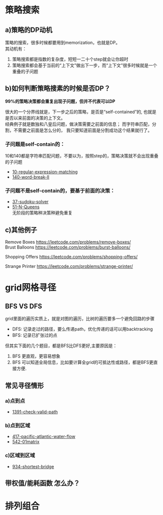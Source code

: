# 策略搜索
## a)策略的DP动机
策略的搜索，很多时候都要用到memorization，也就是DP。  
其动机有：  
1. 策略搜索都是指数的复杂度，短短一二十个step就会让你超时
2. 策略搜索都会基于当前的“上下文”做出下一步，而“上下文”很多时候就是一个重叠的子问题

## b)如何判断策略搜素的时候是否DP？
**99%的策略决策都会重复出现子问题，但并不代表可以DP**

很大的一个分界线就是，下一步之后的策略，是否是“self-contained”的, 也就是是否以来前面的决策的上下文。   
经典例子就是数独和八皇后问题，做决策需要之前面的信息；   而字符串匹配，分割，不需要之前面是怎么分的， 我只要知道前面是分割成功这个结果就行了。  

### 子问题是self-contain的：
10和140都是字符串匹配问题，不要以为，按照step的，策略决策就不会出现重叠的子问题  
- [10-regular-expression-matching](./10-regular-expression-matching.md)  
- [140-word-break-II](./140-word-break-II.md)  

### 子问题不是self-contain的，要基于前面的决策：
- [37-sudoku-solver](./37-sudoku-solver.md)      
- [51-N-Queens](./51-N-Queens.md)   
无阶段的策略种决策种避免重复  

## c)其他例子
Remove Boxes
https://leetcode.com/problems/remove-boxes/    
Brust Balloons 
https://leetcode.com/problems/burst-balloons/

Shopping Offers
https://leetcode.com/problems/shopping-offers/  

Strange Printer
https://leetcode.com/problems/strange-printer/

# grid网格寻径
## BFS VS DFS
grid里面的遍历实质上，就是对图的遍历，比树的遍历要多一个避免回路的步骤  
- DFS: 记录走过的路径，要么传递path，优化传递的话可以用backtracking
- BFS: 记录已扩张过的点  

但其实下面的几个题目，都是BFS比DFS更好,主要原因是：  
1. BFS 更直观，更容易想象
2. BFS 可以知道全局信息，比如要计算全grid的可抵达性或路径，都是BFS更直接方便.   
## 常见寻径情形
### a)点到点 
- [1391-check-valid-path](./1391-check-valid-path.md)
### b)点到区域 
- [417-pacific-atlantic-water-flow](./417-pacific-atlantic-water-flow.md)
- [542-01matrix](./542-01matrix.md)
### c)区域到区域
- [934-shortest-bridge](./934-shortest-bridge.md)
## 带权值/能耗函数 怎么办？


# 排列组合